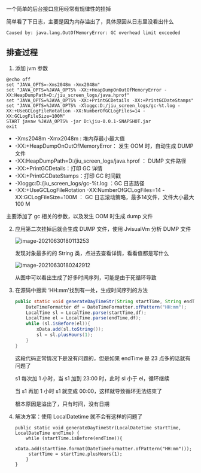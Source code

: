 一个简单的后台接口应用经常有规律性的挂掉

简单看了下日志，主要是因为内存溢出了，具体原因从日志里没看出什么

```
Caused by: java.lang.OutOfMemoryError: GC overhead limit exceeded
```

## 排查过程

1. 添加 jvm 参数

```
@echo off
set "JAVA_OPTS=-Xms2048m -Xmx2048m"
set "JAVA_OPTS=%JAVA_OPTS% -XX:+HeapDumpOnOutOfMemoryError -XX:HeapDumpPath=D:/jiu_screen_logs/java.hprof"
set "JAVA_OPTS=%JAVA_OPTS% -XX:+PrintGCDetails -XX:+PrintGCDateStamps"
set "JAVA_OPTS=%JAVA_OPTS% -Xloggc:D:/jiu_screen_logs/gc-%t.log -XX:+UseGCLogFileRotation -XX:NumberOfGCLogFiles=14 -XX:GCLogFileSize=100M"
START javaw %JAVA_OPTS% -jar D:\jiu-0.0.1-SNAPSHOT.jar
exit
```

- -Xms2048m -Xmx2048m : 堆内存最小最大值
- -XX:+HeapDumpOnOutOfMemoryError： 发生 OOM 时，自动生成 DUMP 文件
- -XX:HeapDumpPath=D:/jiu_screen_logs/java.hprof ： DUMP 文件路径
- -XX:+PrintGCDetails：打印 GC 详情
- -XX:+PrintGCDateStamps：打印 GC 时间戳
- -Xloggc:D:/jiu_screen_logs/gc-%t.log ：GC 日志路径
- -XX:+UseGCLogFileRotation -XX:NumberOfGCLogFiles=14 -XX:GCLogFileSize=100M ： GC 日志滚动策略，最多14文件，文件大小最大 100 M

主要添加了 gc 相关的参数，以及发生 OOM 时生成 dump 文件

2. 应用第二次挂掉后就会生成 DUMP 文件，使用 JvisualVm 分析 DUMP 文件

   ![image-20210630180113253](image-20210630180113253.png)

   发现对象最多的的 String 类，点进去查看详情，看看值都是写什么

   ![image-20210630180242912](image-20210630180242912.png)

   从图中可以看出生成了好多时间序列，可能是由于死循环导致

3. 在源码中搜索 ‘HH:mm’找到有一处，生成时间序列的方法

   ```java
   public static void generateDayTimeStr(String startTime, String endTime, List<String> xData) {
       DateTimeFormatter df = DateTimeFormatter.ofPattern("HH:mm");
       LocalTime sl = LocalTime.parse(startTime,df);
       LocalTime el = LocalTime.parse(endTime,df);
       while (sl.isBefore(el)){
           xData.add(sl.toString());
           sl = sl.plusHours(1);
       }
   }
   ```

   这段代码正常情况下是没有问题的，但是如果 endTime 是 23 点多的话就有问题了

    s1 每次加 1 小时，当 s1 加到 23:00 时，此时 sl 小于 el，循环继续

   当 s1 再加 1 小时 s1 就变成 00:00，这样就导致循环无法结束了

   根本原因是溢出了，只有时间，没有日期

4. 解决方案：使用 LocalDatetime 就不会有这样的问题了

   ```
   public static void generateDayTimeStr(LocalDateTime startTime, LocalDateTime endTime) {
       while (startTime.isBefore(endTime)){
       	xData.add(startTime.format(DateTimeFormatter.ofPattern("HH:mm")));
       	startTime = startTime.plusHours(1);
       }
   }
   ```